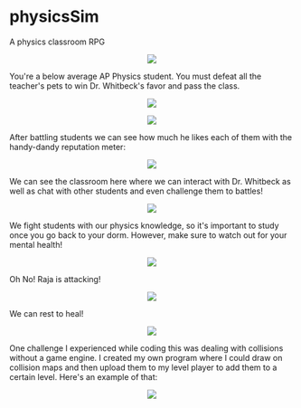 # physicsSim
 A physics classroom RPG
 <p align="center">
  <img src="https://github.com/katcday/physicsSim/blob/main/Game%20Design%20Document%20Images/Screen%20Shot%202022-05-23%20at%201.08.31%20AM.png">
</p>

 You're a below average AP Physics student. You must defeat all the teacher's pets to win Dr. Whitbeck's favor and pass the class.

 <p align="center">
  <img src="https://github.com/katcday/physicsSim/blob/main/Game%20Design%20Document%20Images/Screen%20Shot%202022-05-23%20at%201.08.37%20AM.png">
</p>

<p align="center">
  <img src="https://github.com/katcday/physicsSim/blob/main/Game%20Design%20Document%20Images/Screen%20Shot%202022-05-23%20at%201.08.42%20AM.png">
</p>

After battling students we can see how much he likes each of them with the handy-dandy reputation meter:

<p align="center">
  <img src="https://github.com/katcday/physicsSim/blob/main/Game%20Design%20Document%20Images/Screen%20Shot%202022-05-23%20at%201.08.44%20AM.png">
</p>

 We can see the classroom here where we can interact with Dr. Whitbeck as well as chat with other students and even challenge them to battles!
<p align="center">
  <img src="https://github.com/katcday/physicsSim/blob/main/Game%20Design%20Document%20Images/Screen%20Shot%202022-05-23%20at%201.08.47%20AM.png">
</p>

We fight students with our physics knowledge, so it's important to study once you go back to your dorm. However, make sure to watch out for your mental health!

 <p align="center">
  <img src="https://github.com/katcday/physicsSim/blob/main/Game%20Design%20Document%20Images/Screen%20Shot%202022-05-23%20at%201.08.51%20AM.png">
</p>

Oh No! Raja is attacking!
 <p align="center">
  <img src="https://github.com/katcday/physicsSim/blob/main/Game%20Design%20Document%20Images/Screen%20Shot%202022-05-23%20at%201.10.03%20AM.png">
</p>

We can rest to heal!
 <p align="center">
  <img src="https://github.com/katcday/physicsSim/blob/main/Game%20Design%20Document%20Images/Screen%20Shot%202022-05-23%20at%201.08.56%20AM.png">
</p>

One challenge I experienced while coding this was dealing with collisions without a game engine. I created my own program where I could draw on collision maps and then upload them to my level player to add them to a certain level. Here's an example of that:
 <p align="center">
  <img src="https://github.com/katcday/physicsSim/blob/main/Game%20Design%20Document%20Images/Screen%20Shot%202022-05-23%20at%201.11.59%20AM.png">
</p>

